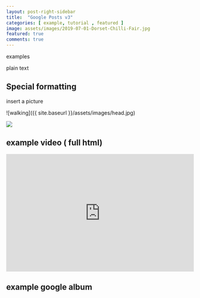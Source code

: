 ```yaml
---
layout: post-right-sidebar
title:  "Google Posts v3"
categories: [ example, tutorial , featured ]
image: assets/images/2019-07-01-Dorset-Chilli-Fair.jpg
featured: true
comments: true
---
```

examples

plain text


## Special formatting

insert a picture

![walking]({{ site.baseurl }}/assets/images/head.jpg)


<a href='https://photos.google.com/share/AF1QipO9cVIfL3zLLE7RiNoiZJaSspr6y-rFD2Kc_7QBdmp5tQyIpwq76d0G7DQ56xJsFg?key=aUhxcWoweEJBYzRDTzBEVzY5eHhUSWtkSmFNMEF3&source=ctrlq.org'><img src='https://lh3.googleusercontent.com/-JgjRlQOnb9BDj28sSgi9QHreqCwFznjS7ItSqSWFm1hZbEWZg-yIpFfdCQzTSPJ_UU2DsuTTSumG6fwLTVjlBC-IhNMUdtipLrda7wn6SywN79gDU2qAyOoZBqmsOR-Vj_SWRGBO7A=w2400' /></a>


## example video ( full html)


<p><iframe style="width:100%;" height="315" src="https://www.youtube.com/embed/1LqgCpIUaK0?rel=0&amp;showinfo=0" frameborder="0" allowfullscreen></iframe></p>

## example google album

<script src="https://cdn.jsdelivr.net/npm/publicalbum@latest/embed-ui.min.js" async></script>
<div class="pa-gallery-player-widget" style="width:100%; height:480px; display:none;"
  data-link="https://photos.app.goo.gl/sMuoNrxUo43FPgAg9"
  data-title="Bike ride in Poole"
  data-description="14 new photos added to shared album">
  <img data-src="https://lh3.googleusercontent.com/vTmPJBgPyENbzHEDdy-5qhpEwglm-jfObzs0GAklLhL_NrJ1hcCyM0DlqaXbAk65csr2ZdNIiZ-wQDXkpBObZ9hdHiOrZA_X3pANdg9iZ22_hRkz8dlDWb4dpM89LNFktheXX-EQilU=w1920-h1080" src="" alt="" />
  <img data-src="https://lh3.googleusercontent.com/-L-kd0-gib7L7xzwD_RkWbUIzV1nqp3QuJgSAdb6mccppQuuIqILtujAORn5GsrRi3y5xcmA8I2LMhEGBRTSc1-nfni7zoJzzP2jmYoPWO86VVZ8syosqz34Mx_iwF9DMp-hw7i9ytM=w1920-h1080" src="" alt="" />
  <img data-src="https://lh3.googleusercontent.com/RwI6eOzvCkFZitd0G1-94T161gJrPLgLPqQEpKWc6TTFwdhrW5BepbnPbfHuv2ifbGYSoSNIepRGBzO0fECe3b2ppNXiuxuZo69taXAub-YO1yNQnwFIKxd7wfAIs1qUDiK-6LOOvL8=w1920-h1080" src="" alt="" />
  <img data-src="https://lh3.googleusercontent.com/mLUtbjjfb6gD-cHNN3bhI2rh23cSD7FkEWpTBEJnM8GbJ45RqagM3bzuhAPYVR5latpTfH7x-u0GAgFryArTNxGJlhVtFhsuha3cNTTP9nJpRjLWxu0tkTFrGLWMrUyOebQtK_87_sE=w1920-h1080" src="" alt="" />
  <img data-src="https://lh3.googleusercontent.com/d0UN0vNRk8BbcQH16dA256uZe0LXmoAWbdbbCCz_YBiWAwR4ynVsAA0HdvqGXwjWvtAIUNdJ9Gu9ENdHecr3umUS8UqurY-cVOO2nUjTuRatet8OvOMKc6P8zGh-e74zprFldH916sQ=w1920-h1080" src="" alt="" />
  <img data-src="https://lh3.googleusercontent.com/ROo4DIH9wBaVeQLgWbGtruL4ua2YuCL2iauIXSSUW5oIorMSFam562vgh9KG849Hk_p2ciHA-6erhF3h9jRCTXFN7KmY_TReqhkJTPRN2UxT6KUqIcGaaCwXrSneFy7FmxuxN6RcCfg=w1920-h1080" src="" alt="" />
  <img data-src="https://lh3.googleusercontent.com/tWa27_k9-tM30vvwg9iSeR2me8JmP7VSDggookGYY5Cs1w7TeETZzwIJzFG0HxUDBVb0btJMAN8T74thLePSl6K5ARhU2L84JLqfZdD1B429lbgffcX8J1FhD1hqqnuPuEqggfj64Uw=w1920-h1080" src="" alt="" />
  <img data-src="https://lh3.googleusercontent.com/rn-ThYH76pbW4_cxUiLJdA8z_QDE98GpLs9UNd2UELYINlEzr410WlJbLLO3z9ewFKvavUZEBfzAbhS_wKWRvLN9nSymy00aUK9shYGA5NOBqpjy6P7SSST8qSyxQtBk3XEFNRWewAY=w1920-h1080" src="" alt="" />
  <img data-src="https://lh3.googleusercontent.com/Y3P9TiVLaFX9HhB7u01sb40VyBMxJTx_lBUoJ_-q4KP_birV6BL5qlSSPmA9ORH6ryXNcaNBJwjUyFZeH62QX5EeOgz6VO03jW04G57B9RybzAiJdq6ffFER3zxl4TYKV9tvYHRDmAU=w1920-h1080" src="" alt="" />
  <img data-src="https://lh3.googleusercontent.com/QFWGSvnfIasVHC7fX2pDFLAeobhcJbU94a-OWzW1DYJbwmZh6bBkJAARb8X7YGKW0neED1h97at8UuXq1EcvEKYamK7v5lv54h-AIckMNCA0DH7cRBJHQYmvqfvRJvh_24v-Y4jleUQ=w1920-h1080" src="" alt="" />
  <img data-src="https://lh3.googleusercontent.com/jt-l9YEBnOJEsRcZ3mk4oUd7MhHZkyVwXEa9jLg93SGv-m3ST0qZK3Jz8iDQZ57DSoh5FMbquQUJwSRNvMAFNE87drzUo_s6OrXsQaRmHalLOlgOWx_3cLXF0oTvujvgIBaq0CXElIs=w1920-h1080" src="" alt="" />
  <img data-src="https://lh3.googleusercontent.com/Ldi6unpZutH1qfI6qaouYBbMPf-oOtCYTNH9XuqS8Hm1d_iq3EKFw_8OdzTfGLVputXpLwaidx_E6tqYHpXRUGfImWraQ6RPQKntROX_WipZXGWbbY7OIWCa5ivntpEVUuszEPmF6xk=w1920-h1080" src="" alt="" />
  <img data-src="https://lh3.googleusercontent.com/LAULC_ZtkU1D5kBRT1K_pOHU4Q1vioyxKxTE20Dz2NHrutn4CGIpwmwfq5cwBF40nyGDTCY7hHZ3V_Wj8FWXAt3J9mA67qWgA3A5zu5CsAXg34OUfgQz0bcMj623LdSZafGfwXNhom4=w1920-h1080" src="" alt="" />
  <img data-src="https://lh3.googleusercontent.com/wCE1IeGGDUuX3RtUgm6u_Wgw_o_l24YDb9KQSmuSBURruIQwpv0LJq1mTyKtWWpY4-i6-x0yqgDipY8MJyXVqWEiTvrDG2PrlCXXOepij0sV6gVX7RhQKeEwhPUkmCdomuQfrzgNhWg=w1920-h1080" src="" alt="" />
</div>

